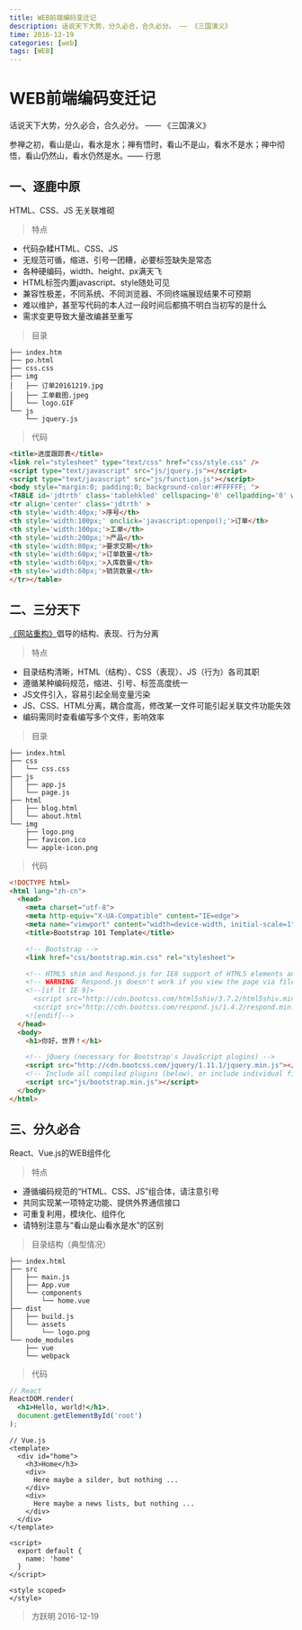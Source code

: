 ```yaml
---
title: WEB前端编码变迁记
description: 话说天下大势，分久必合，合久必分。 —— 《三国演义》
time: 2016-12-19
categories: [web]
tags: [WEB]
---
```


# WEB前端编码变迁记

话说天下大势，分久必合，合久必分。 —— 《三国演义》

参禅之初，看山是山，看水是水；禅有悟时，看山不是山，看水不是水；禅中彻悟，看山仍然山，看水仍然是水。—— 行思

## 一、逐鹿中原

HTML、CSS、JS 无关联堆砌

> 特点

- 代码杂糅HTML、CSS、JS
- 无规范可循，缩进、引号一团糟，必要标签缺失是常态
- 各种硬编码，width、height、px满天飞
- HTML标签内置javascript、style随处可见
- 兼容性极差，不同系统、不同浏览器、不同终端展现结果不可预期
- 难以维护，甚至写代码的本人过一段时间后都搞不明白当初写的是什么
- 需求变更导致大量改编甚至重写

> 目录

```text
├── index.htm
├── po.html
├── css.css
├── img
│   ├── 订单20161219.jpg
│   ├── 工单截图.jpeg
│   └── logo.GIF
└── js
    └── jquery.js
```

> 代码

```html
<title>进度跟踪表</title>
<link rel="stylesheet" type="text/css" href="css/style.css" />
<script type="text/javascript" src="js/jquery.js"></script>
<script type="text/javascript" src="js/function.js"></script>
<body style="margin:0; padding:0; background-color:#FFFFFF; ">
<TABLE id='jdtrth' class='tablehkled' cellspacing='0' cellpadding='0' width='1094px' >
<tr align='center' class='jdtrth' >
<th style='width:40px;'>序号</th>
<th style='width:100px;' onclick='javascript:openpo();'>订单</th>
<th style='width:100px;'>工单</th>
<th style='width:200px;'>产品</th>
<th style='width:80px;'>要求交期</th>
<th style='width:60px;'>订单数量</th>
<th style='width:60px;'>入库数量</th>
<th style='width:60px;'>销货数量</th>
</tr></table>
```

## 二、三分天下

[《网站重构》](https://book.douban.com/subject/1230451/)倡导的结构、表现、行为分离

> 特点

- 目录结构清晰，HTML（结构）、CSS（表现）、JS（行为）各司其职
- 遵循某种编码规范，缩进、引号、标签高度统一
- JS文件引入，容易引起全局变量污染
- JS、CSS、HTML分离，耦合度高，修改某一文件可能引起关联文件功能失效
- 编码需同时查看编写多个文件，影响效率

> 目录

```text
├── index.html
├── css
│   └── css.css
├── js
│   ├── app.js
│   └── page.js
├── html
│   ├── blog.html
│   └── about.html
└── img
    ├── logo.png
    ├── favicon.ico
    └── apple-icon.png
```

> 代码

```html
<!DOCTYPE html>
<html lang="zh-cn">
  <head>
    <meta charset="utf-8">
    <meta http-equiv="X-UA-Compatible" content="IE=edge">
    <meta name="viewport" content="width=device-width, initial-scale=1">
    <title>Bootstrap 101 Template</title>

    <!-- Bootstrap -->
    <link href="css/bootstrap.min.css" rel="stylesheet">

    <!-- HTML5 shim and Respond.js for IE8 support of HTML5 elements and media queries -->
    <!-- WARNING: Respond.js doesn't work if you view the page via file:// -->
    <!--[if lt IE 9]>
      <script src="http://cdn.bootcss.com/html5shiv/3.7.2/html5shiv.min.js"></script>
      <script src="http://cdn.bootcss.com/respond.js/1.4.2/respond.min.js"></script>
    <![endif]-->
  </head>
  <body>
    <h1>你好，世界！</h1>

    <!-- jQuery (necessary for Bootstrap's JavaScript plugins) -->
    <script src="http://cdn.bootcss.com/jquery/1.11.1/jquery.min.js"></script>
    <!-- Include all compiled plugins (below), or include individual files as needed -->
    <script src="js/bootstrap.min.js"></script>
  </body>
</html>
```

## 三、分久必合

React、Vue.js的WEB组件化

> 特点

- 遵循编码规范的“HTML、CSS、JS”组合体，请注意引号
- 共同实现某一项特定功能、提供外界通信接口
- 可重复利用，模块化、组件化
- 请特别注意与“看山是山看水是水”的区别

> 目录结构（典型情况）

```text
├── index.html
├── src
│   ├── main.js
│   ├── App.vue
│   └── components
│       └── home.vue
├── dist
│   ├── build.js
│   └── assets
│       └── logo.png
└── node_modules
    ├── vue
    └── webpack
```

> 代码

```jsx
// React
ReactDOM.render(
  <h1>Hello, world!</h1>,
  document.getElementById('root')
);
```

```vue
// Vue.js
<template>
  <div id="home">
    <h3>Home</h3>
    <div>
      Here maybe a silder, but nothing ...
    </div>
    <div>
      Here maybe a news lists, but nothing ...
    </div>
  </div>
</template>

<script>
  export default {
    name: 'home'
  }
</script>

<style scoped>
</style>
```

> 方跃明
> 2016-12-19
